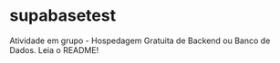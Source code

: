 # supabasetest
Atividade em grupo - Hospedagem Gratuita de Backend ou Banco de Dados. Leia o README!

